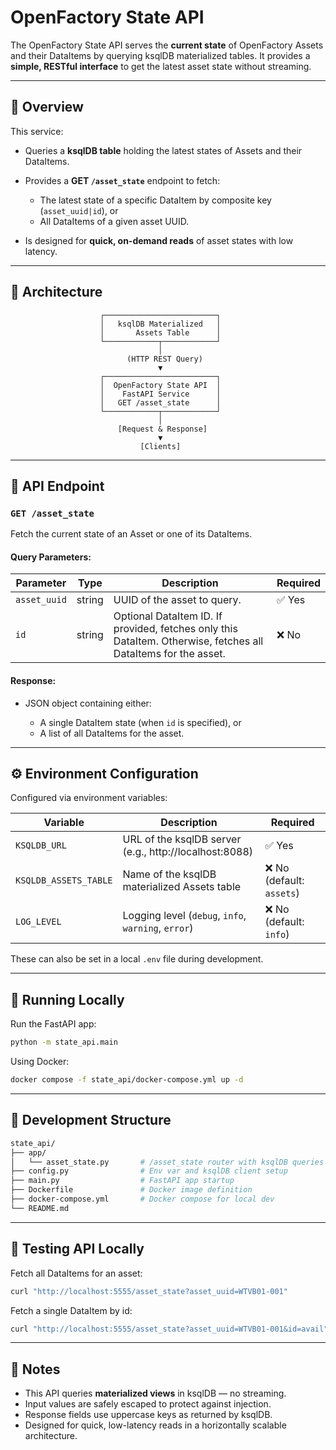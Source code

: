 # OpenFactory State API

The OpenFactory State API serves the **current state** of OpenFactory Assets and their DataItems by querying ksqlDB materialized tables. It provides a **simple, RESTful interface** to get the latest asset state without streaming.

---

## 🚀 Overview

This service:

* Queries a **ksqlDB table** holding the latest states of Assets and their DataItems.
* Provides a **GET `/asset_state`** endpoint to fetch:

  * The latest state of a specific DataItem by composite key (`asset_uuid|id`), or
  * All DataItems of a given asset UUID.
* Is designed for **quick, on-demand reads** of asset states with low latency.

---

## 🧩 Architecture

```
                    ┌─────────────────────────┐
                    │   ksqlDB Materialized   │
                    │       Assets Table      │
                    └────────────┬────────────┘
                                 │
                          (HTTP REST Query)
                                 ▼
                    ┌─────────────────────────┐
                    │  OpenFactory State API  │
                    │    FastAPI Service      │
                    │   GET /asset_state      │
                    └────────────┬────────────┘
                                 │
                        [Request & Response]
                                 ▼
                             [Clients]
```

---

## 📄 API Endpoint

### `GET /asset_state`

Fetch the current state of an Asset or one of its DataItems.

#### Query Parameters:

| Parameter    | Type   | Description                                                                                                    | Required |
| ------------ | ------ | -------------------------------------------------------------------------------------------------------------- | -------- |
| `asset_uuid` | string | UUID of the asset to query.                                                                                    | ✅ Yes   |
| `id`         | string | Optional DataItem ID. If provided, fetches only this DataItem. Otherwise, fetches all DataItems for the asset. | ❌ No    |


#### Response:

* JSON object containing either:

  * A single DataItem state (when `id` is specified), or
  * A list of all DataItems for the asset.

---

## ⚙️ Environment Configuration

Configured via environment variables:

| Variable              | Description                                            | Required                 |
| --------------------- | ------------------------------------------------------ | ------------------------ |
| `KSQLDB_URL`          | URL of the ksqlDB server (e.g., http://localhost:8088) | ✅ Yes                    |
| `KSQLDB_ASSETS_TABLE` | Name of the ksqlDB materialized Assets table           | ❌ No (default: `assets`) |
| `LOG_LEVEL`           | Logging level (`debug`, `info`, `warning`, `error`)    | ❌ No (default: `info`)   |

These can also be set in a local `.env` file during development.

---

## 🐳 Running Locally

Run the FastAPI app:

```bash
python -m state_api.main
```

Using Docker:

```bash
docker compose -f state_api/docker-compose.yml up -d
```

---

## 🔧 Development Structure

```bash
state_api/
├── app/
│   └── asset_state.py       # /asset_state router with ksqlDB queries
├── config.py                # Env var and ksqlDB client setup
├── main.py                  # FastAPI app startup
├── Dockerfile               # Docker image definition
├── docker-compose.yml       # Docker compose for local dev
└── README.md
```

---

## 🧪 Testing API Locally

Fetch all DataItems for an asset:

```bash
curl "http://localhost:5555/asset_state?asset_uuid=WTVB01-001"
```

Fetch a single DataItem by id:

```bash
curl "http://localhost:5555/asset_state?asset_uuid=WTVB01-001&id=avail"
```

---

## 🧠 Notes

* This API queries **materialized views** in ksqlDB — no streaming.
* Input values are safely escaped to protect against injection.
* Response fields use uppercase keys as returned by ksqlDB.
* Designed for quick, low-latency reads in a horizontally scalable architecture.
